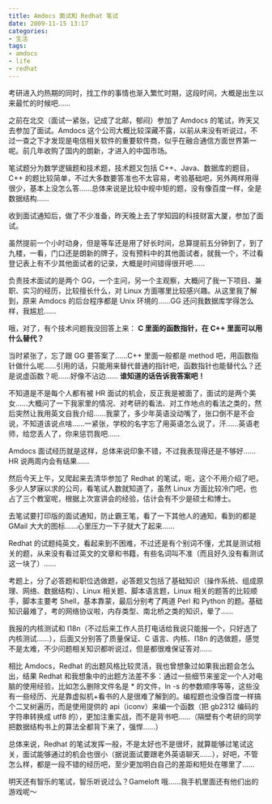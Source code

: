 ```yaml
---
title: Amdocs 面试和 Redhat 笔试
date: 2009-11-15 13:17
categories:
- 生活
tags:
- amdocs
- life
- redhat
---
```


考研进入灼热期的同时，找工作的事情也渐入繁忙时期，这段时间，大概是出生以来最忙的时候吧……

之前在北交（面试一紧张，记成了北邮，郁闷）参加了 Amdocs
的笔试，昨天又去参加了面试。Amdocs
这个公司大概比较深藏不露，以前从来没有听说过，不过一查之下才发现是电信相关软件的重要软件商，似乎在融合通信方面世界第一呢。前几年收购了国内的朗新，才进入的中国市场。

笔试题分为数学逻辑题和技术题，技术题又包括 C++、Java、数据库的题目，C++
的题比较简单，不过大多数要答准也不太容易，考验基础吧，另外两样用得很少，基本上没怎么答……总体来说是比较中规中矩的题，没有像百度一样，全是数据结构……

收到面试通知后，做了不少准备，昨天晚上去了学知园的科技财富大厦，参加了面试。

虽然提前一个小时动身，但是等车还是用了好长时间，总算提前五分钟到了，到了九楼，一看，门口还是朗新的牌子，没有预料中的其他面试者，就我一个，不过看登记表上有不少其他面试者的记录，大概是时间错得很开吧……

负责技术面试的是两个
GG，一个主问，另一个主观察，大概问了我一下项目、兼职、实习的经历，比较擅长什么，对
Linux 方面哪里比较感兴趣。从这里我了解到，原来 Amdocs 的后台程序都是
Unix 环境的……GG 还问我数据库学得怎么样，我尴尬……

哦，对了，有个技术问题我没回答上来： **C 里面的函数指针，在 C++
里面可以用什么替代？**

当时紧张了，忘了跟 GG 要答案了……C++ 里面一般都是 method
吧，用函数指针做什么呢……引用的话，只能用来替代普通的指针吧，函数指针也能替代么？还是说虚函数？呃……好像不沾边……
**谁知道的话告诉我答案吧！**

不知道是不是每个人都有被 HR
面试的机会，反正我是被面了，面试的是两个美女……大概问了一下我家里的情况、对考研的看法、对工作地点的看法之类的，然后突然让我用英文自我介绍……我蒙了，多少年英语没动嘴了，张口倒不是不会说，不知道该说点啥……一紧张，学校的名字忘了用英语怎么说了，汗……英语老师，给您丢人了，你来惩罚我吧……

Amdocs 面试经历就是这样，总体来说印象不错，不过我表现得还是不够好……HR
说两周内会有结果……

然后今天上午，又爬起来去清华参加了 Redhat
的笔试，呃，这个不用介绍了吧，多少人梦寐以求的公司，看笔试人数就知道了，虽然
Linux
方面比较冷门吧，也占了三个教室呢，根据上次宣讲会的经验，估计会有不少是硕士和博士。

去笔试要打印版的面试通知，防止霸王笔，看了一下其他人的通知，看到的都是
GMail 大大的图标……心里压力一下子就大了起来……

Redhat
的试题纯英文，看起来到不困难，不过还是有个别词不懂，尤其是测试相关的题，从来没有看过英文的文章和书籍，有些名词叫不准（而且好久没有看测试这一块了）……

考题上，分了必答题和职位选做题，必答题又包括了基础知识（操作系统、组成原理、网络、数据结构）、Linux
相关题、脚本语言题，Linux 相关的题答的比较顺手，脚本主要考
Shell，基本靠蒙，最后分别考了两道 Perl 和 Python
的题。基础知识最难了，考的网络协议啦，内存类型、南北桥之类的知识，晕了……

我报的内核测试和
I18n（不过后来工作人员打电话给我说只能报一个，只好选了内核测试……），后面又分别答了质量保证、C
语言、内核、I18n
的选做题，感觉不是太难，不少问题相关知识都听说过，但是都很难保证答对……

相比 Amdocs，Redhat
的出题风格比较灵活，我也曾想象过如果我出题会怎么出，结果 Redhat
和我想象中的出题方法差不多：通过一些细节来鉴定一个人对电脑的使用经验，比如怎么删除文件名是 \*
的文件，ln -s
的参数顺序等等，这些没有一些经历、光是靠虚拟机+看书的人是很难了解到的。编程题也没像百度一样搞个二叉树遍历，而是使用提供的
api（iconv）来编一个函数（把 gb2312 编码的字符串转换成 utf8
的），更加注重实战，而不是背书吧……（隔壁有个考研的同学把数据结构书上的算法全都背下来了，强悍……）

总体来说，Redhat
的笔试发挥一般，不是太好也不是很坏，就算能够过笔试这关，面试能够通过的机会也很小（据说面试要跟老外英语聊天……），好吧，不管怎么样，都是一段不错的经历吧，至少更加明白自己的差距和短处在哪里了……

明天还有智乐的笔试，智乐听说过么？Gameloft
哦……我手机里面还有他们出的游戏呢～

